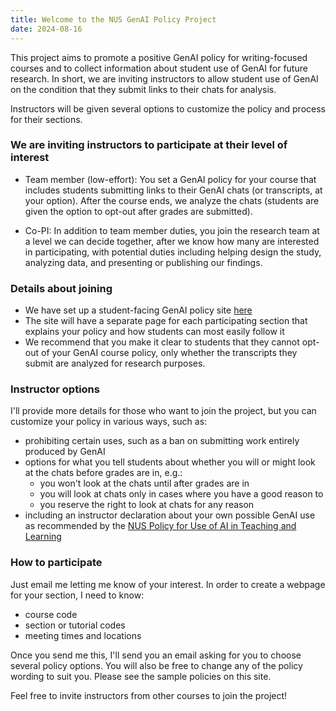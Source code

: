 ```yaml
---
title: Welcome to the NUS GenAI Policy Project
date: 2024-08-16
---
```


This project aims to promote a positive GenAI policy for writing-focused courses and to collect information about student use of GenAI for future research. In short, we are inviting instructors to allow student use of GenAI on the condition that they submit links to their chats for analysis.

Instructors will be given several options to customize the policy and process for their sections.

### We are inviting instructors to participate at their level of interest

- Team member (low-effort): You set a GenAI policy for your course that includes students submitting links to their GenAI chats (or transcripts, at your option). After the course ends, we analyze the chats (students are given the option to opt-out after grades are submitted).

- Co-PI: In addition to team member duties, you join the research team at a level we can decide together, after we know how many are interested in participating, with potential duties including helping design the study, analyzing data, and presenting or publishing our findings.

### Details about joining

- We have set up a student-facing GenAI policy site [here](https://nus-ai-writing-project.vercel.app/)
- The site will have a separate page for each participating section that explains your policy and how students can most easily follow it
- We recommend that you make it clear to students that they cannot opt-out of your GenAI course policy, only whether the transcripts they submit are analyzed for research purposes.

### Instructor options

I'll provide more details for those who want to join the project, but you can customize your policy in various ways, such as:

- prohibiting certain uses, such as a ban on submitting work entirely produced by GenAI
- options for what you tell students about whether you will or might look at the chats before grades are in, e.g.:
	- you won't look at the chats until after grades are in
	- you will look at chats only in cases where you have a good reason to
	- you reserve the right to look at chats for any reason
- including an instructor declaration about your own possible GenAI use as recommended by the [NUS Policy for Use of AI in Teaching and Learning](https://ctlt.nus.edu.sg/ai-community-of-practice/policies/)

### How to participate

Just email me letting me know of your interest. In order to create a webpage for your section, I need to know:

- course code
- section or tutorial codes
- meeting times and locations

Once you send me this, I'll send you an email asking for you to choose several policy options. You will also be free to change any of the policy wording to suit you. Please see the sample policies on this site.

Feel free to invite instructors from other courses to join the project!
